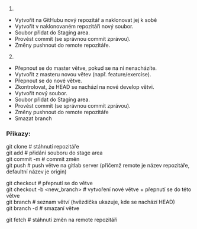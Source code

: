 1.  
- Vytvořit na GitHubu nový repozitář a naklonovat jej k sobě
- Vytvořit v naklonovaném repozitáři nový soubor.  
- Soubor přidat do Staging area.  
- Provést commit (se správnou commit zprávou).  
- Změny pushnout do remote repozitáře.  

2.  
- Přepnout se do master větve, pokud se na ní nenacházíte.  
- Vytvořit z masteru novou větev (např. feature/exercise).  
- Přepnout se do nové větve.  
- Zkontrolovat, že HEAD se nachází na nové develop větvi.  
- Vytvořit nový soubor.  
- Soubor přidat do Staging area.    
- Provést commit (se správnou commit zprávou).  
- Změny pushnout do remote repozitáře 
- Smazat branch 

### Příkazy:  

git clone <gitlab project directory>  # stáhnutí repozitáře  
git add <path to file>  # přidání souboru do stage area  
git commit -m <correct commit message>  # commit změn  
git push <remote> <branch> # push větve na gitlab server (přičemž remote je název repozitáře, defaultní název je origin)  

git checkout <branch> # přepnutí se do větve  
git checkout -b <new_branch> # vytvoření nové větve + přepnutí se do této větve  
git branch # seznam větví (hvězdička ukazuje, kde se nachází HEAD)  
git branch -d <branch> # smazaní větve  

git fetch # stáhnutí změn na remote repozitáři
